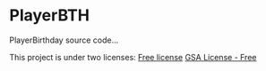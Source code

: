 # PlayerBTH
 PlayerBirthday source code...
 
 This project is under two licenses:
 [Free license](https://github.com/KarmaConfigs/PlayerBTH/blob/master/LICENSE)
 [GSA License - Free](https://karmaconfigs.ml/license)
